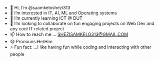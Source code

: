 - 👋 Hi, I’m @saamkeloshezi313
- 👀 I’m interested in IT, AI, ML and Operating systems
- 🌱 I’m currently learning ICT @ DUT
- 💞️ I’m looking to collaborate on fun engaging projects on Web Dev and any cool IT related project
- 📫 How to reach me ... SHEZISAMKELO313@GMAIL.COM
- 😄 Pronouns:He/Him
- ⚡ Fun fact: ...I like having fun while coding and interacting with other people

<!---
samkeloshezi313/samkeloshezi313 is a ✨ special ✨ repository because its `README.md` (this file) appears on your GitHub profile.
You can click the Preview link to take a look at your changes.
--->
